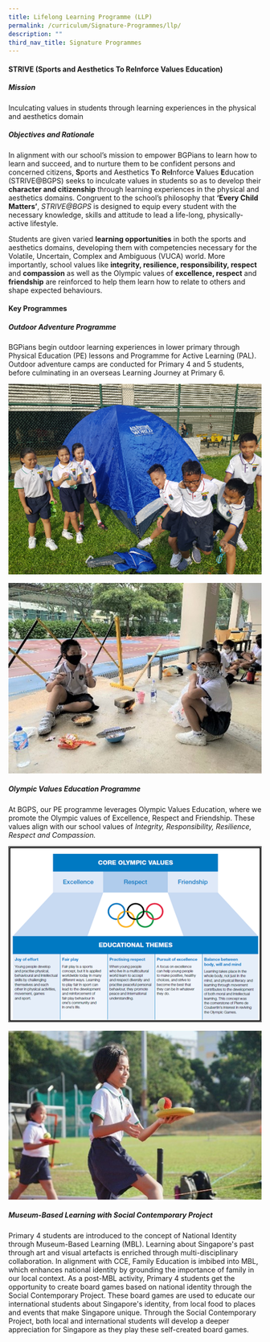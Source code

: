 ```yaml
---
title: Lifelong Learning Programme (LLP)
permalink: /curriculum/Signature-Programmes/llp/
description: ""
third_nav_title: Signature Programmes
---
```

#### STRIVE (**S**ports and Aesthetics **T**o **R**e**I**nforce **V**alues **E**ducation)
#### 

##### Mission

Inculcating values in students through learning experiences in the physical and aesthetics domain

##### Objectives and Rationale

In alignment with our school’s mission to empower BGPians to learn how to learn and succeed, and to nurture them to be confident persons and concerned citizens, **S**ports and Aesthetics **T**o **R**e**I**nforce **V**alues **E**ducation (STRIVE@BGPS) seeks to inculcate values in students so as to develop their **character and citizenship** through learning experiences in the physical and aesthetics domains. Congruent to the school’s philosophy that **‘Every Child Matters’**, *STRIVE@BGPS* is designed to equip every student with the necessary knowledge, skills and attitude to lead a life-long, physically-active lifestyle. 

Students are given varied **learning opportunities** in both the sports and aesthetics domains, developing them with competencies necessary for the Volatile, Uncertain, Complex and Ambiguous (VUCA) world. More importantly, school values like **integrity, resilience, responsibility, respect** and **compassion** as well as the Olympic values of **excellence, respect** and **friendship** are reinforced to help them learn how to relate to others and shape expected behaviours.

#### Key Programmes

##### Outdoor Adventure Programme
BGPians begin outdoor learning experiences in lower primary through Physical Education (PE) lessons and Programme for Active Learning (PAL). Outdoor adventure camps are conducted for Primary 4 and 5 students, before culminating in an overseas Learning Journey at Primary 6.

![](/images/OLP.png)

![](/images/OLP%20v2.jpg)

##### Olympic Values Education Programme
At BGPS, our PE programme leverages Olympic Values Education, where we promote the Olympic values of Excellence, Respect and Friendship. These values align with our school values of *Integrity, Responsibility, Resilience, Respect and Compassion.*

![](/images/olympic%20values.png)

![](/images/olympic%20values%20v2.jpg)

##### Museum-Based Learning with Social Contemporary Project
Primary 4 students are introduced to the concept of National Identity through Museum-Based Learning (MBL). Learning about Singapore's past through art and visual artefacts is enriched through multi-disciplinary collaboration. In alignment with CCE, Family Education is imbibed into MBL, which enhances national identity by grounding the importance of family in our local context. As a post-MBL activity, Primary 4 students get the opportunity to create board games based on national identity through the Social Contemporary Project. These board games are used to educate our international students about Singapore's identity, from local food to places and events that make Singapore unique. Through the Social Contemporary Project, both local and international students will develop a deeper appreciation for Singapore as they play these self-created board games.